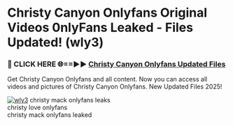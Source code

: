 # Christy Canyon Onlyfans Original Videos 0nlyFans Leaked - Files Updated! (wly3)

<h3>🔴 CLICK HERE 🌐==►► <a href="https://tinyurl.com/2jnfzry5" rel="nofollow">Christy Canyon Onlyfans Updated Files</a></h3>

Get Christy Canyon Onlyfans and all content. Now you can access all videos and pictures of Christy Canyon Onlyfans. New Updated Files 2025!

[![wly3](https://i.imgur.com/GyGTBgg.gif)](https://tinyurl.com/2jnfzry5)
christy mack onlyfans leaks<br>
christy love onlyfans<br>
christy mack onlyfans leaked